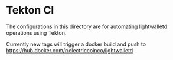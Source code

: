 # Tekton CI

The configurations in this directory are for automating lightwalletd operations using Tekton.

Currently new tags will trigger a docker build and push to https://hub.docker.com/r/electriccoinco/lightwalletd
